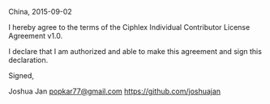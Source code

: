China, 2015-09-02

I hereby agree to the terms of the Ciphlex Individual Contributor License
Agreement v1.0.

I declare that I am authorized and able to make this agreement and sign this
declaration.

Signed,

Joshua Jan popkar77@gmail.com https://github.com/joshuajan
